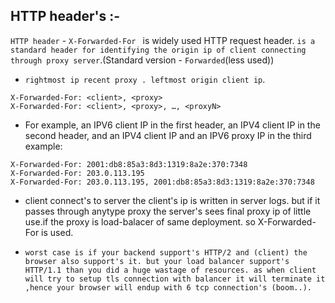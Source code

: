## HTTP header's :-

`HTTP header` - `X-Forwarded-For ` is widely used HTTP request header. `is a standard header for identifying the origin ip of client connecting through proxy server`.(Standard version - `Forwarded`(less used))

- `rightmost ip recent proxy . leftmost origin client ip`.
```
X-Forwarded-For: <client>, <proxy>
X-Forwarded-For: <client>, <proxy>, …, <proxyN>
```
- For example, an IPV6 client IP in the first header, an IPV4 client IP in the second header, and an IPV4 client IP and an IPV6 proxy IP in the third example:

```
X-Forwarded-For: 2001:db8:85a3:8d3:1319:8a2e:370:7348
X-Forwarded-For: 203.0.113.195
X-Forwarded-For: 203.0.113.195, 2001:db8:85a3:8d3:1319:8a2e:370:7348
```

- client connect's to server the client's ip is written in server logs. but if it passes through anytype proxy the server's sees final proxy ip of little use.if the proxy is load-balacer of same deployment. so X-Forwarded-For is used.

- `worst case is if your backend support's HTTP/2 and (client) the browser also support's it. but your load balancer support's HTTP/1.1 than you did a huge wastage of resources. as when client will try to setup tls connection with balancer it will terminate it ,hence your browser will endup with 6 tcp connection's (boom..).`

